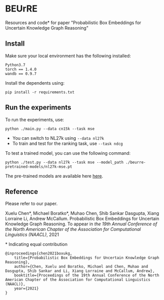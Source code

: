 # BEUrRE
Resources and code* for paper "Probabilistic Box Embeddings for Uncertain Knowledge Graph Reasoning"


## Install
Make sure your local environment has the following installed:

    Python3.7
    torch == 1.4.0
    wandb == 0.9.7
    
Install the dependents using:

    pip install -r requirements.txt

## Run the experiments
To run the experiments, use:

    python ./main.py --data cn15k --task mse
    
* You can switch to NL27k using `--data nl27k`
* To train and test for the ranking task, use `--task ndcg`


To test a trained model, you can use the following command:

    python ./test.py --data nl27k --task mse --model_path ./beurre-pretrained-models/nl27k-mse.pt

The pre-trained models are available here [here](https://drive.google.com/file/d/1Ai_RJEdk4H9RHYpHOzl34ZWmJ9nrzOCR/view?usp=sharing).


## Reference
Please refer to our paper. 

Xuelu Chen*, Michael Boratko*, Muhao Chen, Shib Sankar Dasgupta, Xiang Lorraine Li, Andrew McCallum. Probabilistic Box Embeddings for Uncertain Knowledge Graph Reasoning. To appear in *the 19th Annual Conference of the North American Chapter of the Association for Computational Linguistics (NAACL)*, 2021

\* Indicating equal contribution



    @inproceedings{chen2021boxukg,
        title={Probabilistic Box Embeddings for Uncertain Knowledge Graph Reasoning},
        author={Chen, Xuelu and Boratko, Michael and Chen, Muhao and Dasgupta, Shib Sankar and Li, Xiang Lorraine and McCallum, Andrew},
        booktitle={Proceedings of the 19th Annual Conference of the North American Chapter of the Association for Computational Linguistics (NAACL)},
        year={2021}
    }
